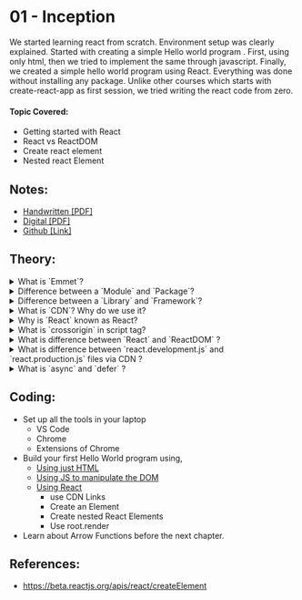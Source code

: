 # 01 - Inception

We started learning react from scratch. Environment setup was clearly explained. Started with creating a simple Hello world program . First, using only html, then we tried to implement the same through javascript. Finally, we created a simple hello world program using React. Everything was done without installing any package. Unlike other courses which starts with create-react-app as first session, we tried writing the react code from zero.

#### Topic Covered:

<ul>
  <li>Getting started with React</li>
  <li>React vs ReactDOM</li>
  <li>Create react element</li>
  <li>Nested react Element</li>
</ul>

## Notes:

- [Handwritten [PDF]](https://github.com/deltanode/react-playground/blob/main/00-React-Notes/Chapter%2001%20-%20Inception%20-%20HandWritten%20Notes.pdf)
- [Digital [PDF]](https://github.com/deltanode/react-playground/blob/main/00-React-Notes/Chapter%2001%20-%20Inception%20-%20Digital%20Notes.pdf)
- [Github [Link]](https://github.com/deltanode/react-playground/blob/main/01-inception/notes.md)

## Theory:

<!-- ************************** -->
<details>
<summary>What is `Emmet`?</summary><br>
<blockquote> 
  
Emmet is a free <strong>add-on</strong> for your text editor that allows you to type shortcuts that are then expanded into full pieces of code.

Most useful emmet abbreviations are :

`HTML`

1. `html:5` - generates html5 boilerplate
2. `ui>li` - nested elements
3. `h1.#heading.container.con` - create h1 element with id heading and classes container and con
4. `div[data-name=harshi]` - Custom attribute <div data-name="Harshi"></div>
5. `header+div+footer` - generate siblings <header></header> <div></div> <footer></footer>

`CSS`

1. `m10-10-10-10` - Margin on all sides margin: 10px 10px 10px 10px;
</blockquote><br>
</details>

<!-- ************************** -->

<details>
<summary>Difference between a `Module` and `Package`?</summary><br>
<blockquote>

A `module` is a single JavaScript file that has some reasonable functionality.
A `package` is a directory with one or more modules inside of it and a package.json file which has metadata about the package.

A package can be very simple for example, `underscore` just has a single JavaScript file (we see two versions of it, regular and minified version and package.json)

Whereas a more complex package like `Express` has one JavaScript file in the root, but inside its sub-directories has quite a few more JavaScript files and more within sub-directories of that

Now it's very common for people to refer to a package as a module.

_More_:-

`npm` has some official definations:-

- A `package` is a file or directory that is described by a package.json file.
- A `module` is any file or directory in the node_modules directory that can be loaded by the Node.js require() function.
- <b>Note</b>: Since modules are not required to have a package.json file, not all modules are packages. Only modules that have a package.json file are also packages.

For `node.js`

- Modules are libraries for Node.js.
  Node.js has a simple module loading system. In Node.js, files and modules are in one-to-one correspondence.

- Examples of modules:

  - Circle.js
  - Rectangle.js
  - Square.js

- A package is one or more modules (libraries) grouped (or packaged) together. These are commonly used by other packages or a project of your own. Node.js uses a package manager, where you can find and install thousands of packages.

- Example of a package:

```
Shapes             <- Package name
  - Circle.js      <-
  - Rectangle.js   <- Modules that belong to the Shapes package
  - Square.js      <-
```

Essentially, you could install the package, Shapes, and have access to the Circle, Rectangle, and Square modules.

</blockquote><br>
</details>

<!-- ************************** -->
<details>
<summary>Difference between a `Library` and `Framework`?</summary><br>
<blockquote>

A `library` is a collection of packages that perform specific operations whereas
a `framework` contains the basic flow and architecture of an application.

A key difference between the two is the is the <b>inversion of control</b> & <b>complexity</b> :- <br>

- `Libraries` contain a number of methods that a developer can just call whenever they write code. If a `library` is used, the application calls the code from the library. `Eg: React, JQuery, Lodash`

- The `framework` provides the flow of a software application and tells the developer what it needs and calls the code provided by the developer as required. `Eg: Node JS, Angular, Spring`

<b>NOTE:</b> When using a library, the control remains with the developer who tells the application when to call library functions. When using a framework, the control is reversed, which means that the framework tells the developer where code needs to be provided and calls it as it requires.

<br>

_More_:-

- A <strong>library</strong> is like going to Ikea. You already have a home, but you need a bit of help with furniture. You don’t feel like making your own table from scratch. Ikea allows you to pick and choose different things to go in your home. You are in control. <br><br>
- A <strong>framework</strong>, on the other hand, is like building a model home. You have a set of blueprints and a few limited choices when it comes to architecture and design. Ultimately, the contractor and blueprint are in control. And they will let you know when and where you can provide your input. <br><br>
- <strong>Both Frameworks and Libraries</strong> are code written by someone else that is used to help solve common problems or to optimise performance. <br><br>
- A key difference between the two is the <strong>inversion of control</strong>. When using a library, the control remains with the developer who tells the application when to call library functions. When using a framework, the control is reversed, which means that the framework tells the developer where code needs to be provided and calls it as it requires.
</blockquote> <br>
</details>

<!-- ************************** -->
<details>
<summary>What is `CDN`? Why do we use it?</summary><br>
<blockquote>
- A CDN (content delivery network), also called a content distribution network, is a group of geographically distributed and interconnected servers. They provide cached internet content from a network location closest to a user to speed up its delivery. <br><br>
- The primary goal of a CDN is to improve web performance by reducing the time needed to send content and rich media to users. <br><br>
- CDN architecture is also designed to reduce network latency caused by hauling traffic over long distances and across several networks. Eliminating latency is important as more dynamic content, video and software as a service are delivered to an increasing number of mobile devices.
</blockquote><br>
</details>

<!-- ************************** -->
<details>
<summary>Why is `React` known as React?</summary><br>
<blockquote>    
- React is a JavaScript library that helps developers to build user interfaces – the things you interact with on websites. It has become popular because of its simplicity and flexibility. <br><br>      
- React is named <strong>React</strong> because of its ability to react to changes in data. When the data in a React component changes, React will automatically re-render the component so that it reflects the new data. This makes it easy to create performant user interfaces that always look up-to-date. <br><br>
- React was created by Jordan Walke, a software engineer at Facebook. It was first used internally at Facebook to power News Feed and other user interface elements. After seeing how well it performed, Jordan open-sourced React and made it available to the world.
</blockquote><br>
</details>

<!-- ************************** -->
<details>
<summary>What is `crossorigin` in script tag?</summary><br>
<blockquote>

- The crossorigin attribute provides support for `CORS` , defining how the element handles cross-origin requests. CORS stands for Cross-Origin Resource Sharing. If cross-origin is set to "user-credential", then user authentication is required to access the file.

_More_:-

- The crossorigin attribute sets the <strong>mode</strong> of the request to an HTTP CORS Request. <br><br>
- Web pages often make requests to load resources on other servers. Here is where CORS comes in. <br><br>
- A cross-origin request is a request for a resource (e.g. style sheets, iframes, images, fonts, or scripts) from another domain. <br><br>
- CORS is used to manage cross-origin requests. <br><br>
- CORS stands for Cross-Origin Resource Sharing, and is a mechanism that allows resources on a web page to be requested from another domain outside their own domain. It defines a way of how a browser and server can interact to determine whether it is safe to allow the cross-origin request. CORS allows servers to specify who can access the assets on the server, among many other things. <br><br>
- <strong>Tip:</strong> The opposite of cross-origin requests is <strong>same-origin</strong> requests. This means that a web page can only interact with other documents that are also on the same server. This policy enforces that documents that interact with each other must have the same origin (domain). <br><br>
- CORS is a standard mechanism used to retrieve files from other domains.
</blockquote><br>
</details>

<!-- ************************** -->
<details>
<summary>What is difference between `React` and `ReactDOM` ?</summary><br>
<blockquote>

`React` is a JavaScript library for building User Interfaces whereas `ReactDOM` is also JavaScript library that allows `React to interact with the DOM`.
<br><br>
The react package contains `React.createElement()`, `React.Component`, `React.Children`, and other helpers related to elements and component classes. You can think of these as the isomorphic or universal helpers that you need to build components.
<br><br>
The react-dom package contains `ReactDOM.render()`, and in react-dom/server we have server-side rendering support with `ReactDOMServer.renderToString()` and `ReactDOMServer.renderToStaticMarkup()`.

<br>
  
*More*:-

- In order to work with <strong>React</strong> in the <strong>browsers</strong>, we need to include 2 libraries: `React` and `ReactDOM`. <br><br>
- <strong>React</strong> library is responsible for creating views and <strong>ReactDOM</strong> library is responsible to actually render UI in the browser. <br><br>
- Include these two libraries before your main JavaScript file.
</blockquote><br>
</details>

<!-- ************************** -->
<details>
<summary>What is difference between `react.development.js` and `react.production.js` files via CDN ?</summary><br>
<blockquote>

`react.production.js` - production code of react library that is minified and production ready. <br>
`react.development.js` - More readable and developer friendly react library code that can be used to debug.

_More_:-

- react.production.js are the minified files. <br><br>
- Both react.development.js and react.production.js contains the similar code. The code difference between both files is nothing. <br><br>
- But, react.production.js is much more optimised for production use. The size of react.production.js will be very less then react.development.js
</blockquote><br>
</details>

<!-- ************************** -->
<details>
<summary>What is `async` and `defer` ?</summary><br>
<blockquote>

`Without async/defer` : Browser stops the html parsing once script tag is encountered.
It resumes parsing only after script is fetched and executed.

`Async` : Html parsing is done in parallel while scripts are being fetched from the network and executed.
Once the script is done with execution, html parsing is resumed. This can be used for external scripts like google analytics.
It is better to avoid async for scripts that are dependent on other scripts since we dont know in which order script will be executed.

`Defer` : Similar to async, Html parsing is done in parallel while scripts are being fetched from the network. But scripts are executed only after the
html parsing is done.

_More_:-

- When we load a webpage then 2 major things happens, <strong>HTML Parshing</strong> and <strong>Loading of scripts</strong>.<br>
- Now, <strong>Loading of scripts</strong> contains 2 parts, <strong>Fetching the script from the network</strong> & <strong>Executing it line by line</strong>. <br>
- Now, there are 3 scenario: <strong>Normal</strong>, using <strong>Async</strong> & using <strong>Defer</strong>. <br><br>
  - `Normal Case`: <script src="..." > <br>
  - In Normal case, during HTML parshing, when the browser encounter the script tag, it pauses the HTML parshing & start fetching the scripts from the network & then it executed them & again continues the HTML parshing after that. <br><br>
  - `Using Async`: <script async src="..." > <br>
  - In Async case, during HTML parshing, the browser parallelly fetches the script from the network. After fetching the script, it pauses the the HTML parshing & starts executing the script & then it again continues the HTML parshing after that.<br><br>
  - `Using Defer`: <script defer src="..." > <br>
  - In Async case, during HTML parshing, the browser parallelly fetches the script from the network. Now, when the HTML parshing completes, it then start executing the script at last. <br><br>
  - Also know, the Async does not guarantee the <strong>order of execution</strong> of the scripts but Defer does. <br><br>
    <img src="async-vs-defer-attributes.jpg"> <br><br>
  - When it comes to loading external JavaScript files on your website, should you use async or defer? <br><br>
  - Async allows your script to run as soon as it’s loaded, without blocking other elements on the page. Defer means your script will only execute after the page has finished loading. In most cases, async is the better option — but there are exceptions. Understanding when to use each one will help you create a faster and more efficient website. <br><br>
    - <strong>Async</strong> in script tag in JavaScript is a way to load scripts asynchronously. That means, if a script is async, it will be loaded independently of other scripts on the page, and will not block the page from loading. <br>
  - If you have a page with several external scripts, loading them all asynchronously can speed up the page load time, because the browser can download and execute them in parallel. <br>
  - To use async, simply add the async attribute to your script tag: <script async src="script.js"></script> <br><br>
  - By using the <strong>Defer</strong> attribute in HTML, the browser will load the script only after parsing (loading) the page. This can be helpful if you have a script that is dependent on other scripts, or if you want to improve the loading time of your page by loading scripts after the initial page load. <br>
  - To use defer, simply add the defer attribute to your script tag: <script defer src="script.js"></script> <br><br>
  - <a href="https://www.youtube.com/watch?v=IrHmpdORLu8"> reference video</a>
  </blockquote><br>
  </details>

<!-- ************************** -->
<!--
<details>
<summary>Question</summary><br>
<blockquote>

Answer
</blockquote><br>
</details>
-->
<!-- ************************** -->

## Coding:

- Set up all the tools in your laptop
  - VS Code
  - Chrome
  - Extensions of Chrome
- Build your first Hello World program using,
  - [Using just HTML](index.html)
  - [Using JS to manipulate the DOM](index.html)
  - [Using React](App.js)
    - use CDN Links
    - Create an Element
    - Create nested React Elements
    - Use root.render
- Learn about Arrow Functions before the next chapter.

## References:

- https://beta.reactjs.org/apis/react/createElement
